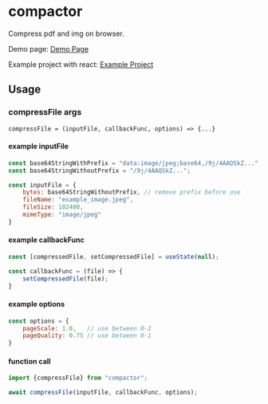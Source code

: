 # compactor

Compress pdf and img on browser.

Demo page: [Demo Page](https://tt-p.github.io/compactor-demo/)

Example project with react: [Example Project](https://github.com/tt-p/compactor-demo)

## Usage

### compressFile args

`compressFile = (inputFile, callbackFunc, options) => {...}`
#### example inputFile
```js
const base64StringWithPrefix = "data:image/jpeg;base64,/9j/4AAQSkZ...";
const base64StringWithoutPrefix = "/9j/4AAQSkZ...";

const inputFile = {
    bytes: base64StringWithoutPrefix, // remove prefix before use
    fileName: "example_image.jpeg",
    fileSize: 102400,
    mimeType: "image/jpeg"
}
```
#### example callbackFunc
```js
const [compressedFile, setCompressedFile] = useState(null);

const callbackFunc = (file) => {
    setCompressedFile(file);
}
```
#### example options
```js
const options = {
    pageScale: 1.0,   // use between 0-2
    pageQuality: 0.75 // use between 0-1
}
```
#### function call
```js
import {compressFile} from "compactor";

await compressFile(inputFile, callbackFunc, options);
```